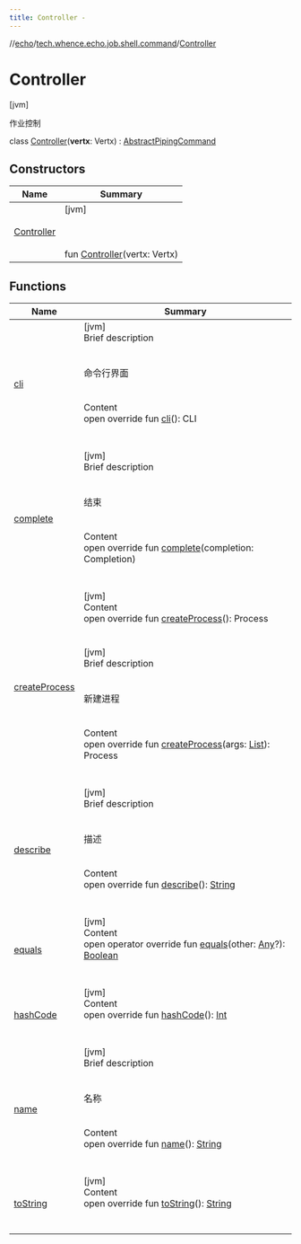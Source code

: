 ```yaml
---
title: Controller -
---
```

//[echo](../../index.md)/[tech.whence.echo.job.shell.command](../index.md)/[Controller](index.md)



# Controller  
 [jvm] 

作业控制

class [Controller](index.md)(**vertx**: Vertx) : [AbstractPipingCommand](../-abstract-piping-command/index.md)   


## Constructors  
  
|  Name|  Summary| 
|---|---|
| [Controller](-controller.md)|  [jvm] <br><br><br><br>fun [Controller](-controller.md)(vertx: Vertx)   <br>


## Functions  
  
|  Name|  Summary| 
|---|---|
| [cli](../-abstract-command/cli.md)| [jvm]  <br>Brief description  <br><br><br>命令行界面<br><br>  <br>Content  <br>open override fun [cli](../-abstract-command/cli.md)(): CLI  <br><br><br>
| [complete](../-abstract-command/complete.md)| [jvm]  <br>Brief description  <br><br><br>结束<br><br>  <br>Content  <br>open override fun [complete](../-abstract-command/complete.md)(completion: Completion)  <br><br><br>
| [createProcess](../-verticle/index.md#io.vertx.ext.shell.command/Command/createProcess/#/PointingToDeclaration/)| [jvm]  <br>Content  <br>open override fun [createProcess](../-verticle/index.md#io.vertx.ext.shell.command/Command/createProcess/#/PointingToDeclaration/)(): Process  <br><br><br>[jvm]  <br>Brief description  <br><br><br>新建进程<br><br>  <br>Content  <br>open override fun [createProcess](../-abstract-command/create-process.md)(args: [List](https://kotlinlang.org/api/latest/jvm/stdlib/kotlin.collections/-list/index.html)<CliToken>): Process  <br><br><br>
| [describe](../-abstract-command/describe.md)| [jvm]  <br>Brief description  <br><br><br>描述<br><br>  <br>Content  <br>open override fun [describe](../-abstract-command/describe.md)(): [String](https://kotlinlang.org/api/latest/jvm/stdlib/kotlin/-string/index.html)  <br><br><br>
| [equals](../../tech.whence.echo.webclient.response.exception/-response-unrecognized-exception/index.md#kotlin/Any/equals/#kotlin.Any?/PointingToDeclaration/)| [jvm]  <br>Content  <br>open operator override fun [equals](../../tech.whence.echo.webclient.response.exception/-response-unrecognized-exception/index.md#kotlin/Any/equals/#kotlin.Any?/PointingToDeclaration/)(other: [Any](https://kotlinlang.org/api/latest/jvm/stdlib/kotlin/-any/index.html)?): [Boolean](https://kotlinlang.org/api/latest/jvm/stdlib/kotlin/-boolean/index.html)  <br><br><br>
| [hashCode](../../tech.whence.echo.webclient.response.exception/-response-unrecognized-exception/index.md#kotlin/Any/hashCode/#/PointingToDeclaration/)| [jvm]  <br>Content  <br>open override fun [hashCode](../../tech.whence.echo.webclient.response.exception/-response-unrecognized-exception/index.md#kotlin/Any/hashCode/#/PointingToDeclaration/)(): [Int](https://kotlinlang.org/api/latest/jvm/stdlib/kotlin/-int/index.html)  <br><br><br>
| [name](../-abstract-command/name.md)| [jvm]  <br>Brief description  <br><br><br>名称<br><br>  <br>Content  <br>open override fun [name](../-abstract-command/name.md)(): [String](https://kotlinlang.org/api/latest/jvm/stdlib/kotlin/-string/index.html)  <br><br><br>
| [toString](../../tech.whence.echo.webclient.response.exception/-response-unrecognized-exception/index.md#kotlin/Any/toString/#/PointingToDeclaration/)| [jvm]  <br>Content  <br>open override fun [toString](../../tech.whence.echo.webclient.response.exception/-response-unrecognized-exception/index.md#kotlin/Any/toString/#/PointingToDeclaration/)(): [String](https://kotlinlang.org/api/latest/jvm/stdlib/kotlin/-string/index.html)  <br><br><br>

